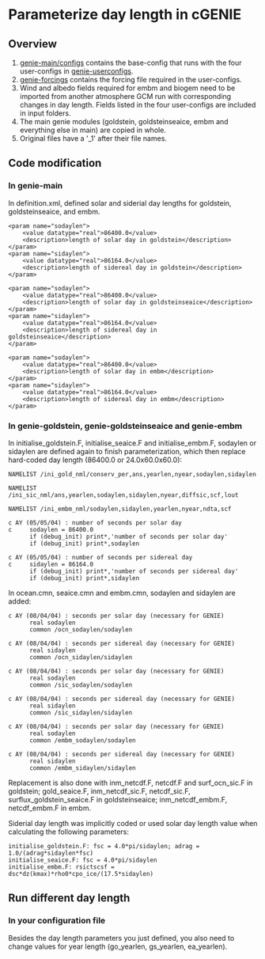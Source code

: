 # Parameterize day length in cGENIE
## Overview
1. [genie-main/configs](https://github.com/Camillalxy98/PLASIM-cGENIE/tree/master/genie-main/configs) contains the base-config that runs with the four user-configs in [genie-userconfigs](https://github.com/Camillalxy98/PLASIM-cGENIE/tree/master/genie-userconfigs).
2. [genie-forcings](https://github.com/Camillalxy98/PLASIM-cGENIE/tree/master/genie-forcings) contains the forcing file required in the user-configs.
3. Wind and albedo fields required for embm and biogem need to be imported from another atmosphere GCM run with corresponding changes in day length. Fields listed in the four user-configs are included in input folders.
4. The main genie modules (goldstein, goldsteinseaice, embm and everything else in main) are copied in whole.
5. Original files have a '_1' after their file names.
## Code modification
### In genie-main
In definition.xml, defined solar and siderial day lengths for goldstein, goldsteinseaice, and embm.
```
<param name="sodaylen">
    <value datatype="real">86400.0</value>
    <description>length of solar day in goldstein</description>
</param>
<param name="sidaylen">
    <value datatype="real">86164.0</value>
    <description>length of sidereal day in goldstein</description>
</param>
```
```
<param name="sodaylen">
    <value datatype="real">86400.0</value>
    <description>length of solar day in goldsteinseaice</description>
</param>
<param name="sidaylen">
    <value datatype="real">86164.0</value>
    <description>length of sidereal day in goldsteinseaice</description>
</param>
```
```
<param name="sodaylen">
    <value datatype="real">86400.0</value>
    <description>length of solar day in embm</description>
</param>
<param name="sidaylen">
    <value datatype="real">86164.0</value>
    <description>length of sidereal day in embm</description>
</param>
```
### In genie-goldstein, genie-goldsteinseaice and genie-embm
In initialise_goldstein.F, initialise_seaice.F and initialise_embm.F, sodaylen or sidaylen are defined again to finish parameterization, which then replace hard-coded day length (86400.0 or 24.0x60.0x60.0):
```
NAMELIST /ini_gold_nml/conserv_per,ans,yearlen,nyear,sodaylen,sidaylen
```
```
NAMELIST /ini_sic_nml/ans,yearlen,sodaylen,sidaylen,nyear,diffsic,scf,lout
```
```
NAMELIST /ini_embm_nml/sodaylen,sidaylen,yearlen,nyear,ndta,scf
```
```
c AY (05/05/04) : number of seconds per solar day
c     sodaylen = 86400.0
      if (debug_init) print*,'number of seconds per solar day'
      if (debug_init) print*,sodaylen

c AY (05/05/04) : number of seconds per sidereal day
c     sidaylen = 86164.0
      if (debug_init) print*,'number of seconds per sidereal day'
      if (debug_init) print*,sidaylen
```
In ocean.cmn, seaice.cmn and embm.cmn, sodaylen and sidaylen are added:
```
c AY (08/04/04) : seconds per solar day (necessary for GENIE)
      real sodaylen
      common /ocn_sodaylen/sodaylen

c AY (08/04/04) : seconds per sidereal day (necessary for GENIE)
      real sidaylen
      common /ocn_sidaylen/sidaylen
```
```
c AY (08/04/04) : seconds per solar day (necessary for GENIE)
      real sodaylen
      common /sic_sodaylen/sodaylen

c AY (08/04/04) : seconds per sidereal day (necessary for GENIE)
      real sidaylen
      common /sic_sidaylen/sidaylen
```
```
c AY (08/04/04) : seconds per solar day (necessary for GENIE)
      real sodaylen
      common /embm_sodaylen/sodaylen

c AY (08/04/04) : seconds per sidereal day (necessary for GENIE)
      real sidaylen
      common /embm_sidaylen/sidaylen
```
Replacement is also done with inm_netcdf.F, netcdf.F and surf_ocn_sic.F in goldstein; gold_seaice.F, inm_netcdf_sic.F, netcdf_sic.F, surflux_goldstein_seaice.F in goldsteinseaice; inm_netcdf_embm.F, netcdf_embm.F in embm.

Siderial day length was implicitly coded or used solar day length value when calculating the following parameters:
```
initialise_goldstein.F: fsc = 4.0*pi/sidaylen; adrag = 1.0/(adrag*sidaylen*fsc)
initialise_seaice.F: fsc = 4.0*pi/sidaylen
initialise_embm.F: rsictscsf = dsc*dz(kmax)*rho0*cpo_ice/(17.5*sidaylen)
```
## Run different day length
### In your configuration file
Besides the day length parameters you just defined, you also need to change values for year length (go_yearlen, gs_yearlen, ea_yearlen).
